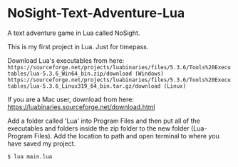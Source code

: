 # NoSight-Text-Adventure-Lua
A text adventure game in Lua called NoSight.

This is my first project in Lua.
Just for timepass.

Download Lua's executables from here: `https://sourceforge.net/projects/luabinaries/files/5.3.6/Tools%20Executables/lua-5.3.6_Win64_bin.zip/download (Windows)
                                      https://sourceforge.net/projects/luabinaries/files/5.3.6/Tools%20Executables/lua-5.3.6_Linux319_64_bin.tar.gz/download (Linux)`
                                      
If you are a Mac user, download from here: https://luabinaries.sourceforge.net/download.html

Add a folder called 'Lua' into Program Files and then put all of the executables and folders inside the zip folder to the new folder (Lua-Program Files).
Add the location to path and open terminal to where you have saved my project.

`$ lua main.lua`

